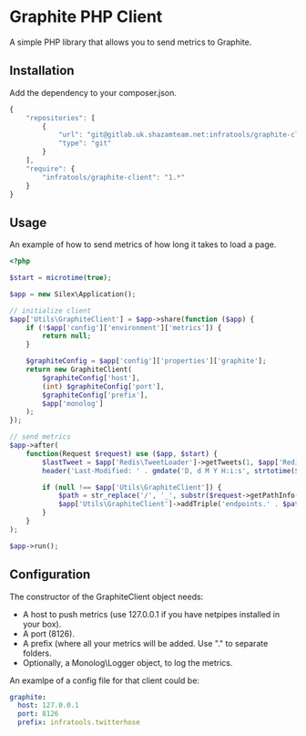 # Graphite PHP Client
A simple PHP library that allows you to send metrics to Graphite.

Installation
------------
Add the dependency to your composer.json.

```javascript
{
    "repositories": [
        {
            "url": "git@gitlab.uk.shazamteam.net:infratools/graphite-client.git",
            "type": "git"
        }
    ],
    "require": {
        "infratools/graphite-client": "1.*"
    }
}
```

Usage
-----
An example of how to send metrics of how long it takes to load a page.

```php
<?php

$start = microtime(true);

$app = new Silex\Application();

// initialize client
$app['Utils\GraphiteClient'] = $app->share(function ($app) {
    if (!$app['config']['environment']['metrics']) {
        return null;
    }

    $graphiteConfig = $app['config']['properties']['graphite'];
    return new GraphiteClient(
        $graphiteConfig['host'],
        (int) $graphiteConfig['port'],
        $graphiteConfig['prefix'],
        $app['monolog']
    );
});

// send metrics
$app->after(
    function(Request $request) use ($app, $start) {
        $lastTweet = $app['Redis\TweetLoader']->getTweets(1, $app['Redis\TweetLoader']->getLastPost());
        header('Last-Modified: ' . gmdate('D, d M Y H:i:s', strtotime($lastTweet[0]['time'])) . ' GMT');

        if (null !== $app['Utils\GraphiteClient']) {
            $path = str_replace('/', '_', substr($request->getPathInfo(), 1));
            $app['Utils\GraphiteClient']->addTriple('endpoints.' . $path, microtime(true) - $start);
        }
    }
);

$app->run();

```

Configuration
-------------
The constructor of the GraphiteClient object needs:
 * A host to push metrics (use 127.0.0.1 if you have netpipes installed in your box).
 * A port (8126).
 * A prefix (where all your metrics will be added. Use "." to separate folders.
 * Optionally, a Monolog\Logger object, to log the metrics.

An examlpe of a config file for that client could be:

```yaml
graphite:
  host: 127.0.0.1
  port: 8126
  prefix: infratools.twitterhose
```
